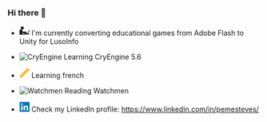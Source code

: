 ### Hi there 👋

- <img src="icons/working.svg" alt="Working" width="20px"/> I'm currently converting educational games from Adobe Flash to Unity for LusoInfo

- <img src="icons/cryengine.ico" alt="CryEngine" width="20px"/> Learning CryEngine 5.6

- <img src="icons/baguette.png" alt="Baguette" width="20px"/> Learning french

- <img src="icons/watchmen.ico" alt="Watchmen" width="20px"/> Reading Watchmen

- <img src="icons/linkedin.png" alt="LinkedIn" width="20px"/> Check my LinkedIn profile: https://www.linkedin.com/in/pemesteves/  
